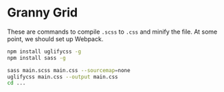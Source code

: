 # Granny Grid

These are commands to compile `.scss` to `.css` and minify the file. At some point, we should set up Webpack.

```bash
npm install uglifycss -g
npm install sass -g
```

```bash
sass main.scss main.css --sourcemap=none
uglifycss main.css --output main.css
cd ...
```
